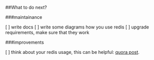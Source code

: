##What to do next?

###maintainance

[ ] write docs
[ ] write some diagrams how you use redis
[ ] upgrade requirements, make sure that they work

###improvements

[ ] think about your redis usage, this can be helpful: [quora post](http://www.quora.com/Redis/What-are-5-mistakes-to-avoid-when-using-Redis).


